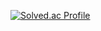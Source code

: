 [![Solved.ac Profile](http://mazassumnida.wtf/api/v2/generate_badge?boj=ssam2s)](https://solved.ac/ssam2s/)
